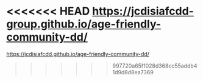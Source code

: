 <<<<<<< HEAD
https://jcdisiafcdd-group.github.io/age-friendly-community-dd/
=======
https://jcdisiafcdd.github.io/age-friendly-community-dd/
>>>>>>> 997720a65f1028d368cc55addb41d9d8d8ea7369
